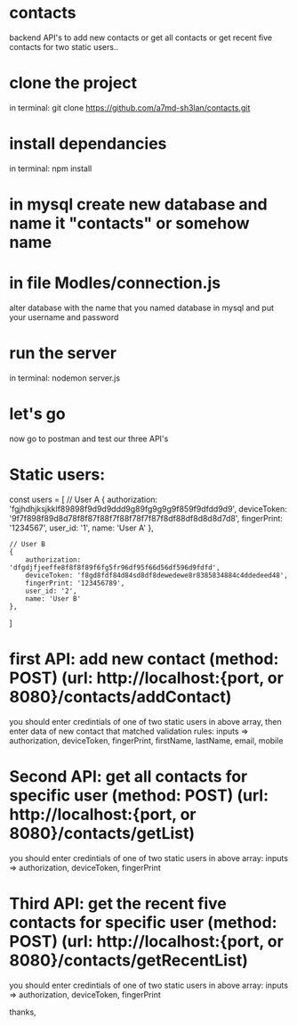 # contacts
backend API's to add new contacts or get all contacts or get recent five contacts for two static users..

# clone the project
in terminal:
git clone https://github.com/a7md-sh3lan/contacts.git

# install dependancies
in terminal:
npm install

# in mysql create new database and name it "contacts" or somehow name

# in file Modles/connection.js
alter database with the name that you named database in mysql and put your username and password

# run the server
in terminal:
nodemon server.js

# let's go
now go to postman and test our three API's

# Static users:
const users = [
    // User A
    {
        authorization: 'fgjhdhjksjkklf89898f9d9d9ddd9g89fg9g9g9f859f9dfdd9d9',
        deviceToken: '9f7f898f89d8d78f8f87f88f7f88f78f7f87f8df88df8d8d8d7d8',
        fingerPrint: '1234567',
        user_id: '1',
        name: 'User A'
    },

    // User B
    {
        authorization: 'dfgdjfjeeffe8f8f8f89f6fg5fr96df95f66d56df596d9fdfd',
        deviceToken: 'f8gd8fdf84d84sd8df8dewedewe8r8385834884c4ddedeed48',
        fingerPrint: '123456789',
        user_id: '2',
        name: 'User B'
    },
]

# first API: add new contact (method: POST) (url: http://localhost:{port, or 8080}/contacts/addContact)
you should enter credintials of one of two static users in above array, then enter data of new contact that matched validation rules:
inputs => authorization, deviceToken, fingerPrint, firstName, lastName, email, mobile

# Second API: get all contacts for specific user (method: POST) (url: http://localhost:{port, or 8080}/contacts/getList)
you should enter credintials of one of two static users in above array:
inputs => authorization, deviceToken, fingerPrint

# Third API: get the recent five contacts for specific user (method: POST) (url: http://localhost:{port, or 8080}/contacts/getRecentList)
you should enter credintials of one of two static users in above array:
inputs => authorization, deviceToken, fingerPrint

thanks,

